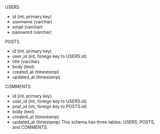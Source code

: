 USERS
- id (int, primary key)
- username (varchar)
- email (varchar)
- password (varchar)

POSTS
- id (int, primary key)
- user_id (int, foreign key to USERS.id)
- title (varchar)
- body (text)
- created_at (timestamp)
- updated_at (timestamp)

COMMENTS
- id (int, primary key)
- user_id (int, foreign key to USERS.id)
- post_id (int, foreign key to POSTS.id)
- body (text)
- created_at (timestamp)
- updated_at (timestamp)
  This schema has three tables: USERS, POSTS, and COMMENTS.
